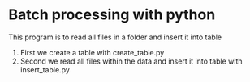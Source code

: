 # Batch processing with python

This program is to read all files in a folder and insert it into table

1. First we create a table with create_table.py
2. Second we read all files within the data and insert it into table with insert_table.py
